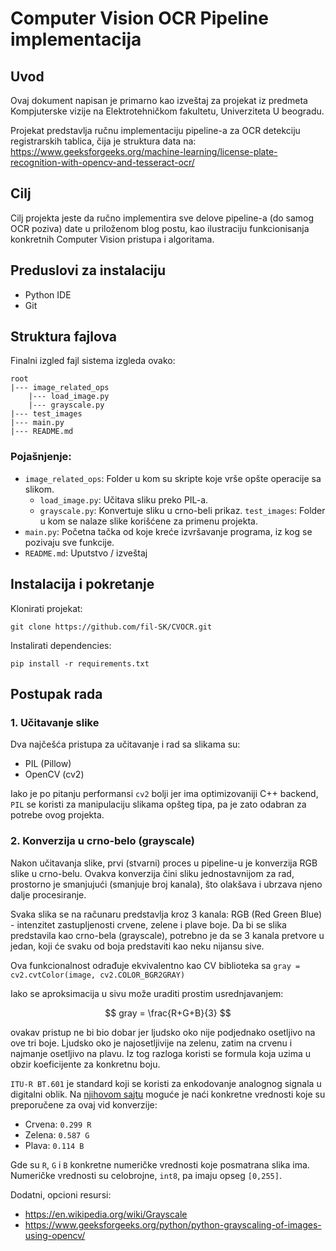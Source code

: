 # Computer Vision OCR Pipeline implementacija

## Uvod

Ovaj dokument napisan je primarno kao izveštaj za projekat iz predmeta Kompjuterske vizije na Elektrotehničkom fakultetu, Univerziteta U beogradu.

Projekat predstavlja ručnu implementaciju pipeline-a za OCR detekciju registrarskih tablica, čija je struktura data na: https://www.geeksforgeeks.org/machine-learning/license-plate-recognition-with-opencv-and-tesseract-ocr/

## Cilj

Cilj projekta jeste da ručno implementira sve delove pipeline-a (do samog OCR poziva) date u priloženom blog postu, kao ilustraciju funkcionisanja konkretnih Computer Vision pristupa i algoritama. 

## Preduslovi za instalaciju

- Python IDE
- Git

## Struktura fajlova

Finalni izgled fajl sistema izgleda ovako:

```
root
|--- image_related_ops
    |--- load_image.py
    |--- grayscale.py
|--- test_images
|--- main.py
|--- README.md
```

### Pojašnjenje:
- `image_related_ops`: Folder u kom su skripte koje vrše opšte operacije sa slikom.
    - `load_image.py`: Učitava sliku preko PIL-a.
    - `grayscale.py`: Konvertuje sliku u crno-beli prikaz.
`test_images`: Folder u kom se nalaze slike korišćene za primenu projekta.
- `main.py`: Početna tačka od koje kreće izvršavanje programa, iz kog se pozivaju sve funkcije.
- `README.md`: Uputstvo / izveštaj

## Instalacija i pokretanje

Klonirati projekat:

```
git clone https://github.com/fil-SK/CVOCR.git
```

Instalirati dependencies:

```
pip install -r requirements.txt
```

## Postupak rada

### 1. Učitavanje slike

Dva najčešća pristupa za učitavanje i rad sa slikama su:
- PIL (Pillow)
- OpenCV (cv2)

Iako je po pitanju performansi `cv2` bolji jer ima optimizovaniji C++ backend, `PIL` se koristi za manipulaciju slikama opšteg tipa, pa je zato odabran za potrebe ovog projekta.

### 2. Konverzija u crno-belo (grayscale)

Nakon učitavanja slike, prvi (stvarni) proces u pipeline-u je konverzija RGB slike u crno-belu. Ovakva konverzija čini sliku jednostavnijom za rad, prostorno je smanjujući (smanjuje broj kanala), što olakšava i ubrzava njeno dalje procesiranje.

Svaka slika se na računaru predstavlja kroz 3 kanala: RGB (Red Green Blue) - intenzitet zastupljenosti crvene, zelene i plave boje. Da bi se slika predstavila kao crno-bela (grayscale), potrebno je da se 3 kanala pretvore u jedan, koji će svaku od boja predstaviti kao neku nijansu sive.

Ova funkcionalnost odrađuje ekvivalentno kao CV biblioteka sa `gray = cv2.cvtColor(image, cv2.COLOR_BGR2GRAY)`

Iako se aproksimacija u sivu može uraditi prostim usrednjavanjem:

$$
gray = \frac{R+G+B}{3}
$$

ovakav pristup ne bi bio dobar jer ljudsko oko nije podjednako osetljivo na ove tri boje. Ljudsko oko je najosetljivije na zelenu, zatim na crvenu i najmanje osetljivo na plavu. Iz tog razloga koristi se formula koja uzima u obzir koeficijente za konkretnu boju.

`ITU-R BT.601` je standard koji se koristi za enkodovanje analognog signala u digitalni oblik. Na [njihovom sajtu](https://www.itu.int/dms_pubrec/itu-r/rec/bt/R-REC-BT.601-7-201103-I!!PDF-E.pdf) moguće je naći konkretne vrednosti koje su preporučene za ovaj vid konverzije:

- Crvena: `0.299 R`
- Zelena: `0.587 G`
- Plava: `0.114 B`

Gde su `R`, `G` i `B` konkretne numeričke vrednosti koje posmatrana slika ima. Numeričke vrednosti su celobrojne, `int8`, pa imaju opseg `[0,255]`.

Dodatni, opcioni resursi:
- https://en.wikipedia.org/wiki/Grayscale
-  https://www.geeksforgeeks.org/python/python-grayscaling-of-images-using-opencv/

